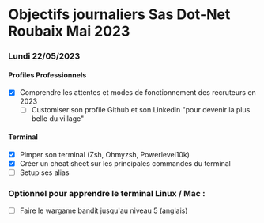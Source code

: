 # Objectifs journaliers Sas Dot-Net Roubaix Mai 2023

### Lundi 22/05/2023

#### Profiles Professionnels

- [X] Comprendre les attentes et modes de fonctionnement des recruteurs en 2023
  - [ ] Customiser son profile Github et son Linkedin "pour devenir la plus belle du village"

#### Terminal

- [X] Pimper son terminal (Zsh, Ohmyzsh, Powerlevel10k)
- [X] Créer un cheat sheet sur les principales commandes du terminal
- [ ] Setup ses alias

### Optionnel pour apprendre le terminal Linux / Mac :

- [ ] Faire le wargame bandit jusqu'au niveau 5 (anglais)
